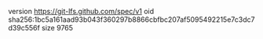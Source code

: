 version https://git-lfs.github.com/spec/v1
oid sha256:1bc5a161aad93b043f360297b8866cbfbc207af5095492215e7c3dc7d39c556f
size 9765
